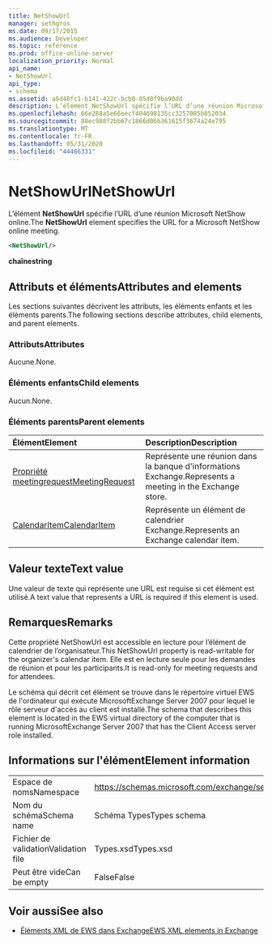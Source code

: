 ```yaml
---
title: NetShowUrl
manager: sethgros
ms.date: 09/17/2015
ms.audience: Developer
ms.topic: reference
ms.prod: office-online-server
localization_priority: Normal
api_name:
- NetShowUrl
api_type:
- schema
ms.assetid: a5d48fc1-b141-422c-bcb0-05d0f9ba90dd
description: L’élément NetShowUrl spécifie l’URL d’une réunion Microsoft NetShow online.
ms.openlocfilehash: 66e288a5e66eecf404698135cc3257085b852034
ms.sourcegitcommit: 88ec988f2bb67c1866d06b361615f3674a24e795
ms.translationtype: MT
ms.contentlocale: fr-FR
ms.lasthandoff: 05/31/2020
ms.locfileid: "44466331"
---
```

# <a name="netshowurl"></a><span data-ttu-id="43305-103">NetShowUrl</span><span class="sxs-lookup"><span data-stu-id="43305-103">NetShowUrl</span></span>

<span data-ttu-id="43305-104">L’élément **NetShowUrl** spécifie l’URL d’une réunion Microsoft NetShow online.</span><span class="sxs-lookup"><span data-stu-id="43305-104">The **NetShowUrl** element specifies the URL for a Microsoft NetShow online meeting.</span></span> 
  
```xml
<NetShowUrl/>
```

 <span data-ttu-id="43305-105">**chaîne**</span><span class="sxs-lookup"><span data-stu-id="43305-105">**string**</span></span>
## <a name="attributes-and-elements"></a><span data-ttu-id="43305-106">Attributs et éléments</span><span class="sxs-lookup"><span data-stu-id="43305-106">Attributes and elements</span></span>

<span data-ttu-id="43305-107">Les sections suivantes décrivent les attributs, les éléments enfants et les éléments parents.</span><span class="sxs-lookup"><span data-stu-id="43305-107">The following sections describe attributes, child elements, and parent elements.</span></span>
  
### <a name="attributes"></a><span data-ttu-id="43305-108">Attributs</span><span class="sxs-lookup"><span data-stu-id="43305-108">Attributes</span></span>

<span data-ttu-id="43305-109">Aucune.</span><span class="sxs-lookup"><span data-stu-id="43305-109">None.</span></span>
  
### <a name="child-elements"></a><span data-ttu-id="43305-110">Éléments enfants</span><span class="sxs-lookup"><span data-stu-id="43305-110">Child elements</span></span>

<span data-ttu-id="43305-111">Aucun.</span><span class="sxs-lookup"><span data-stu-id="43305-111">None.</span></span>
  
### <a name="parent-elements"></a><span data-ttu-id="43305-112">Éléments parents</span><span class="sxs-lookup"><span data-stu-id="43305-112">Parent elements</span></span>

|<span data-ttu-id="43305-113">**Élément**</span><span class="sxs-lookup"><span data-stu-id="43305-113">**Element**</span></span>|<span data-ttu-id="43305-114">**Description**</span><span class="sxs-lookup"><span data-stu-id="43305-114">**Description**</span></span>|
|:-----|:-----|
|[<span data-ttu-id="43305-115">Propriété meetingrequest</span><span class="sxs-lookup"><span data-stu-id="43305-115">MeetingRequest</span></span>](meetingrequest.md) <br/> |<span data-ttu-id="43305-116">Représente une réunion dans la banque d'informations Exchange.</span><span class="sxs-lookup"><span data-stu-id="43305-116">Represents a meeting in the Exchange store.</span></span>  <br/> |
|[<span data-ttu-id="43305-117">CalendarItem</span><span class="sxs-lookup"><span data-stu-id="43305-117">CalendarItem</span></span>](calendaritem.md) <br/> |<span data-ttu-id="43305-118">Représente un élément de calendrier Exchange.</span><span class="sxs-lookup"><span data-stu-id="43305-118">Represents an Exchange calendar item.</span></span>  <br/> |
   
## <a name="text-value"></a><span data-ttu-id="43305-119">Valeur texte</span><span class="sxs-lookup"><span data-stu-id="43305-119">Text value</span></span>

<span data-ttu-id="43305-120">Une valeur de texte qui représente une URL est requise si cet élément est utilisé.</span><span class="sxs-lookup"><span data-stu-id="43305-120">A text value that represents a URL is required if this element is used.</span></span>
  
## <a name="remarks"></a><span data-ttu-id="43305-121">Remarques</span><span class="sxs-lookup"><span data-stu-id="43305-121">Remarks</span></span>

<span data-ttu-id="43305-122">Cette propriété NetShowUrl est accessible en lecture pour l’élément de calendrier de l’organisateur.</span><span class="sxs-lookup"><span data-stu-id="43305-122">This NetShowUrl property is read-writable for the organizer's calendar item.</span></span> <span data-ttu-id="43305-123">Elle est en lecture seule pour les demandes de réunion et pour les participants.</span><span class="sxs-lookup"><span data-stu-id="43305-123">It is read-only for meeting requests and for attendees.</span></span>
  
<span data-ttu-id="43305-124">Le schéma qui décrit cet élément se trouve dans le répertoire virtuel EWS de l'ordinateur qui exécute MicrosoftExchange Server 2007 pour lequel le rôle serveur d'accès au client est installé.</span><span class="sxs-lookup"><span data-stu-id="43305-124">The schema that describes this element is located in the EWS virtual directory of the computer that is running MicrosoftExchange Server 2007 that has the Client Access server role installed.</span></span>
  
## <a name="element-information"></a><span data-ttu-id="43305-125">Informations sur l'élément</span><span class="sxs-lookup"><span data-stu-id="43305-125">Element information</span></span>

|||
|:-----|:-----|
|<span data-ttu-id="43305-126">Espace de noms</span><span class="sxs-lookup"><span data-stu-id="43305-126">Namespace</span></span>  <br/> |https://schemas.microsoft.com/exchange/services/2006/types  <br/> |
|<span data-ttu-id="43305-127">Nom du schéma</span><span class="sxs-lookup"><span data-stu-id="43305-127">Schema name</span></span>  <br/> |<span data-ttu-id="43305-128">Schéma Types</span><span class="sxs-lookup"><span data-stu-id="43305-128">Types schema</span></span>  <br/> |
|<span data-ttu-id="43305-129">Fichier de validation</span><span class="sxs-lookup"><span data-stu-id="43305-129">Validation file</span></span>  <br/> |<span data-ttu-id="43305-130">Types.xsd</span><span class="sxs-lookup"><span data-stu-id="43305-130">Types.xsd</span></span>  <br/> |
|<span data-ttu-id="43305-131">Peut être vide</span><span class="sxs-lookup"><span data-stu-id="43305-131">Can be empty</span></span>  <br/> |<span data-ttu-id="43305-132">False</span><span class="sxs-lookup"><span data-stu-id="43305-132">False</span></span>  <br/> |
   
## <a name="see-also"></a><span data-ttu-id="43305-133">Voir aussi</span><span class="sxs-lookup"><span data-stu-id="43305-133">See also</span></span>



- [<span data-ttu-id="43305-134">Éléments XML de EWS dans Exchange</span><span class="sxs-lookup"><span data-stu-id="43305-134">EWS XML elements in Exchange</span></span>](ews-xml-elements-in-exchange.md)

